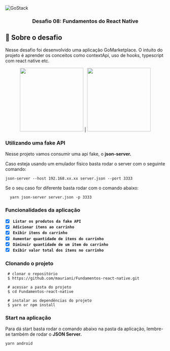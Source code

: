 <img alt="GoStack" src="https://storage.googleapis.com/golden-wind/bootcamp-gostack/header-desafios.png" />

<h3 align="center">
  Desafio 08: Fundamentos do React Native
</h3>

## :rocket: Sobre o desafio

Nesse desafio foi desenvolvido uma aplicação GoMarketplace. O intuito do projeto é aprender os conceitos como contextApi, uso de hooks, typescript com react native etc.

<p align="center">
  <img src="https://user-images.githubusercontent.com/32397288/113601820-37886800-9618-11eb-95e7-0ae2753e3217.jpeg" width="200"> | 
  <img src="https://user-images.githubusercontent.com/32397288/113601821-38b99500-9618-11eb-81f3-57b87d987e59.jpeg" width="200"> 
<p>

### Utilizando uma fake API

Nesse projeto vamos consumir uma api fake, o **json-server.**

Caso esteja usando um emulador físico basta rodar o server com o seguinte comando:

```tsx
json-server --host 192.168.xx.xx server.json --port 3333
```

Se o seu caso for diferente basta rodar com o comando abaixo:

```
  yarn json-server server.json -p 3333

```

### Funcionalidades da aplicação

- [x]  **`Listar os produtos da fake API`**
- [x]  **`Adicionar itens ao carrinho`**
- [x]  **`Exibir itens do carrinho`**
- [x]  **`Aumentar quantidade de itens do carrinho`**
- [x]  **`Diminuir quantidade de um item do carrinho`**
- [x]  **`Exibir valor total dos itens no carrinho`**

### Clonando o projeto

```
 # clonar o repositório
 $ https://github.com/mauriani/Fundamentos-react-native.git

 # acessar a pasta do projeto
 $ cd Fundamentos-react-native

 # instalar as dependências do projeto
 $ yarn or npm install

```

### Start na aplicação

Para dá start basta rodar o comando abaixo na pasta da aplicação, lembre-se também de rodar o **JSON Server.**

```
yarn android

```
